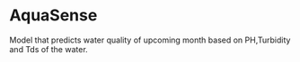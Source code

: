 # AquaSense
Model that predicts water quality of upcoming month based on PH,Turbidity and Tds of the water.
